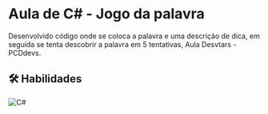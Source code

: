 # Aula de C# - Jogo da palavra

Desenvolvido código onde se coloca a palavra e uma descrição de dica, em seguida se tenta descobrir a palavra em 5 tentativas, Aula Desvtars - PCDdevs.




## 🛠 Habilidades
![C#](https://img.shields.io/badge/c%23-%23239120.svg?style=for-the-badge&logo=c-sharp&logoColor=white)
